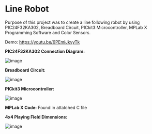 # Line Robot
Purpose of this project was to create a line following robot by using PIC24F32KA302, Breadboard Circuit, PICkit3 Microcontroller, MPLab X Programming Software and Color Sensors.
>
Demo: https://youtu.be/6PEmiJkvyTk
>
**PIC24F32KA302 Connection Diagram:**

![image](https://github.com/1Hamza-Hashmi1/Line-Robot/assets/146145658/beaccc87-5ed9-444e-8efe-a1fbfb52a72e)
>
**Breadboard Circuit:**
>
![image](https://github.com/1Hamza-Hashmi1/Line-Robot/assets/146145658/be87dfde-b5e3-4ecd-ba65-3396b8ee3bba)
>
**PICkit3 Microcontroller:**
>
![image](https://github.com/1Hamza-Hashmi1/Line-Robot/assets/146145658/63166b24-b4ad-444b-ab69-5b960a137011)
>
**MPLab X Code:**
Found in attatched C file 
>
**4x4 Playing Field Dimensions:**

![image](https://github.com/1Hamza-Hashmi1/Line-Robot/assets/146145658/ee375d14-b581-4e47-8ac1-6be04ea5cc9c)
